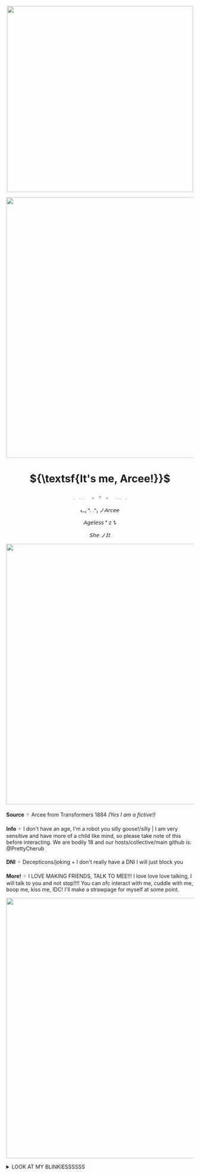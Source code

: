<p align="center">
<img width="500" src="https://64.media.tumblr.com/e5aca92175bcab47b257e8925ba077ad/f38a9311e9c0c3d9-5d/s2048x3072/f84acd4221ef27869ace5a105cab207befd7b4e8.pnj">
</p> 

<p align="center">
<img width="700" src="https://64.media.tumblr.com/f7369048902074f4cb884530de5d1557/914a6aaac7e53504-7e/s2048x3072/ab5b5f19a8f1571c55b931fe04dc3f582c2be60f.pnj">
</p> 

<h1 strong align="center"> 
 ${\textsf{It's me, Arcee!}}$ 
</h1> 
       
<p align="center">
𓈒⠀𓂃⠀⠀˖⠀𓇬⠀˖⠀⠀𓂃⠀𓈒
<p align="center">
  ᓚ₍ ^. .^₎  ノ𝘈𝘳𝘤𝘦𝘦 
<p align="center">
 𝘈𝘨𝘦𝘭𝘦𝘴𝘴 ᶻ 𝗓 𐰁
<p align="center">
             𝘚𝘩𝘦 ノ𝘐𝘵

<p align="center">
<img width="700" src="https://64.media.tumblr.com/7a597d539652bd2e22d87b038752003e/67befc0d7af82a2f-65/s640x960/013217c9674123937c975c74e7904d3a7f4fb597.gifv">
</p> 

**Source** 𓇬 Arcee from Transformers 1884 *(Yes I am a fictive!)*

**Info** 𓇬 I don't have an age, I'm a robot you silly goose!/silly | I am very sensitive and have more of a child like mind, so please take note of this before interacting. We are bodily 18 and our hosts/collective/main github is: @PrettyCherub

**DNI** 𓇬 Decepticons/joking + I don't really have a DNI I will just block you

**More!** 𓇬 I LOVE MAKING FRIENDS, TALK TO MEE!!! I love love love talking, I will talk to you and not stop!!!! You can ofc interact with me, cuddle with me, boop me, kiss me, IDC! I'll make a strawpage for myself at some point.

<p align="center">
<img width="700" src="https://64.media.tumblr.com/7a597d539652bd2e22d87b038752003e/67befc0d7af82a2f-65/s640x960/013217c9674123937c975c74e7904d3a7f4fb597.gifv">
</p> 

<details> 
  <summary>LOOK AT MY BLINKIESSSSSS</summary>
  
![](https://64.media.tumblr.com/2bbc769dc59f82ed19fffccf8f7f4cfd/35759fed68dcbc4a-29/s250x400/47e2f276c409b660bfe6c57f7ee4e2f029034448.gifv) 

![](https://64.media.tumblr.com/17674c825398ebff5a45278b486efc07/7b2291c73420cb90-cc/s250x400/a156c6fca5ff17e7d2b05dcadb9da8f1a25bbf9d.gifv)

![](https://64.media.tumblr.com/002505273321d53baf90d453d3473e5f/a656dfd4d02aedd3-d1/s250x400/1f4faea58a4aef6bde52221a3589e2976af93bc3.gifv)

![](https://64.media.tumblr.com/2aff94c6574b6865cb68516ca51f7d4a/cb6b574964496cbb-9d/s250x400/4708bd9e42e231078794a0dd8924f01762cc7805.gifv)

![](https://64.media.tumblr.com/953f5c10c3efba3a6a7c44e3b7ae687e/23403b40e08da2e0-d9/s250x400/f3f2fcc0a73409ded7f4b1cced26456c909be578.gifv)

![](https://64.media.tumblr.com/5e3872fd953146dc776db6054fef5e97/14df2b8e0ccc2214-88/s400x600/0a205aed5531fdf304d5a5d9e75cabf2711ee68a.gifv)

![](https://64.media.tumblr.com/0c317a27e17d540b746aa5f9d8e4f96f/eb3ddc08b6af4923-ce/s250x400/862053a10d6ade3477e61ed9c2363e6e4f855689.gifv)

![](https://64.media.tumblr.com/b5c4ff35ad00aae8e591d518cb26b82b/2f8b8e87e4ba70a8-0c/s250x400/4a3f902cee9030d21678403a98afaf8bb9d6a614.gifv)

![](https://64.media.tumblr.com/c5dabfe4d726c0cbeb02414d6c014904/2093b2d4cf5dd812-02/s250x400/71164a2b6b497b22930b8620901ac3b0127236b9.gifv)

![](https://adriansblinkiecollection.neocities.org/e6.gif)

![](https://adriansblinkiecollection.neocities.org/e3.gif)

![](https://adriansblinkiecollection.neocities.org/e58.gif)

![](https://adriansblinkiecollection.neocities.org/v1.gif)

![](https://adriansblinkiecollection.neocities.org/v18.gif)

![](https://adriansblinkiecollection.neocities.org/f14.gif)

![](https://adriansblinkiecollection.neocities.org/g105.gif)

![](https://adriansblinkiecollection.neocities.org/g120.gif)

![](https://adriansblinkiecollection.neocities.org/g108.gif)

![](https://adriansblinkiecollection.neocities.org/g100.gif)

![](https://adriansblinkiecollection.neocities.org/j10.gif)

![](https://adriansblinkiecollection.neocities.org/k15.gif)

![](https://adriansblinkiecollection.neocities.org/l14.gif)

![](https://adriansblinkiecollection.neocities.org/57.gif)

![](https://adriansblinkiecollection.neocities.org/stamps/f49.gif)

![](https://adriansblinkiecollection.neocities.org/stamps/c1.gif)

![](https://adriansblinkiecollection.neocities.org/stamps/d64.gif)
